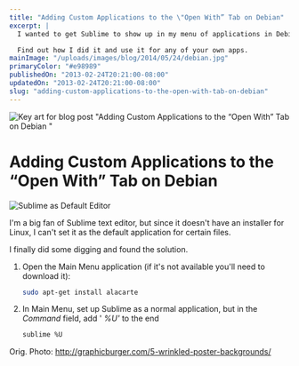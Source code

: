 ```yaml
---
title: "Adding Custom Applications to the \"Open With” Tab on Debian"
excerpt: |
  I wanted to get Sublime to show up in my menu of applications in Debian.

  Find out how I did it and use it for any of your own apps.
mainImage: "/uploads/images/blog/2014/05/24/debian.jpg"
primaryColor: "#e98989"
publishedOn: "2013-02-24T20:21:00-08:00"
updatedOn: "2013-02-24T20:21:00-08:00"
slug: "adding-custom-applications-to-the-open-with-tab-on-debian"
---
```

![Key art for blog post "Adding Custom Applications to the “Open With” Tab on Debian "](/uploads/images/blog/2014/05/24/debian.jpg)

# Adding Custom Applications to the “Open With” Tab on Debian

![Sublime as Default Editor](/uploads/images/blog/2013/02/Screenshot-from-2013-02-24-201716.png "380")

I'm a big fan of Sublime text editor, but since it doesn't have an installer for Linux, I can't set it as the default application for certain files.

I finally did some digging and found the solution.

  1.  Open the Main Menu application (if it's not available you'll need to download it):

      ```bash
      sudo apt-get install alacarte
      ```
  2. In Main Menu, set up Sublime as a normal application, but in the _Command_ field, add ' _%U'_ to the end

      ```bash
      sublime %U
      ```

Orig. Photo: <http://graphicburger.com/5-wrinkled-poster-backgrounds/>